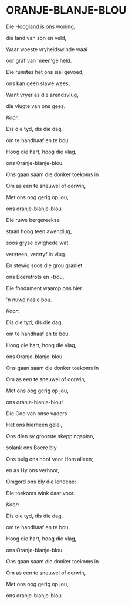 # ORANJE-BLANJE-BLOU

Die Hoogland is ons woning,

die land van son en veld,

Waar woeste vryheidswinde waai

oor graf van meen'ge held.

Die ruimtes het ons siel gevoed,

ons kan geen slawe wees,

Want vryer as die arendsvlug,

die vlugte van ons gees.


_Koor:_

Dis die tyd, dis die dag,

om te handhaaf en te bou.

Hoog die hart, hoog die vlag,

ons Oranje-blanje-blou.

Ons gaan saam die donker toekoms in

Om as een te sneuwel of oorwin,

Met ons oog gerig op jou,

ons oranje-blanje-blou


Die ruwe bergereekse

staan hoog teen awendlug,

soos gryse ewighede wat

versteen, verstyf in vlug.

En stewig soos die grou graniet

ons Boeretrots en -trou,

Die fondament waarop ons hier

'n nuwe nasie bou.


_Koor:_

Dis die tyd, dis die dag,

om te handhaaf en te bou.

Hoog die hart, hoog die vlag,

ons Oranje-blanje-blou

Ons gaan saam die donker toekoms in

Om as een te sneuwel of oorwin,

Met ons oog gerig op jou,

ons oranje-blanje-blou!


Die God van onse vaders

Het ons hierheen gelei,

Ons dien sy grootste skeppingsplan,

solank ons Boere bly.

Ons buig ons hoof voor Hom alleen;

en as Hy ons verhoor,

Omgord ons bly die lendene:

Die toekoms wink daar voor.


_Koor:_

Dis die tyd, dis die dag,

om te handhaaf en te bou.

Hoog die hart, hoog die vlag,

ons Oranje-blanje-blou

Ons gaan saam die donker toekoms in

Om as een te sneuwel of oorwin,

Met ons oog gerig op jou,

ons oranje-blanje-blou.

